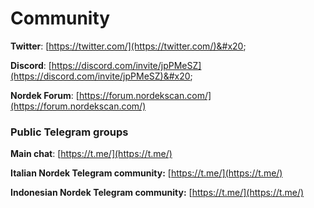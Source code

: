 # Community

**Twitter**: [https://twitter.com/](https://twitter.com/)&#x20;

**Discord**: [https://discord.com/invite/jpPMeSZ](https://discord.com/invite/jpPMeSZ)&#x20;

**Nordek Forum**: [https://forum.nordekscan.com/](https://forum.nordekscan.com/)

### Public Telegram groups

**Main chat**: [https://t.me/](https://t.me/)

<!-- **Nordek announcements group**: [https://t.me/FuseAnnouncements](https://t.me/FuseAnnouncements) -->

<!-- **Nordek Cash group**: [https://t.me/fusecash](https://t.me/fusecash) -->

<!-- **TLChainSwap group**: [https://t.me/fuseswap](https://t.me/fuseswap) -->

<!-- **Nordek NFTs**: [https://t.me/fuseNFTs](https://t.me/fuseNFTs)&#x20; -->

**Italian Nordek Telegram community:** [https://t.me/](https://t.me/)

**Indonesian Nordek Telegram community:** [https://t.me/](https://t.me/)

